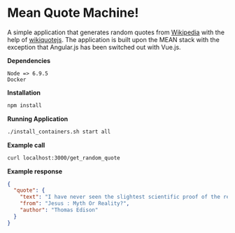 # Mean Quote Machine!

A simple application that generates random quotes from [Wikipedia](https://www.wikipedia.org/) with the help of [wikiquotejs](https://www.npmjs.com/package/wikiquotesjs). The application is built upon the MEAN stack with the exception that Angular.js has been switched out with Vue.js.

**Dependencies**

```
Node => 6.9.5
Docker
```

**Installation**

```bash
npm install
```

**Running Application**

```bash
./install_containers.sh start all
```

**Example call**

```bash
curl localhost:3000/get_random_quote
```

**Example response**

```json
{
  "quote": {
    "text": "I have never seen the slightest scientific proof of the religious ideas of heaven and hell, of future life for individuals, or of a personal God.  As quoted in Jesus : Myth Or Reality?",
    "from": "Jesus : Myth Or Reality?",
    "author": "Thomas Edison"
  }
}
```
